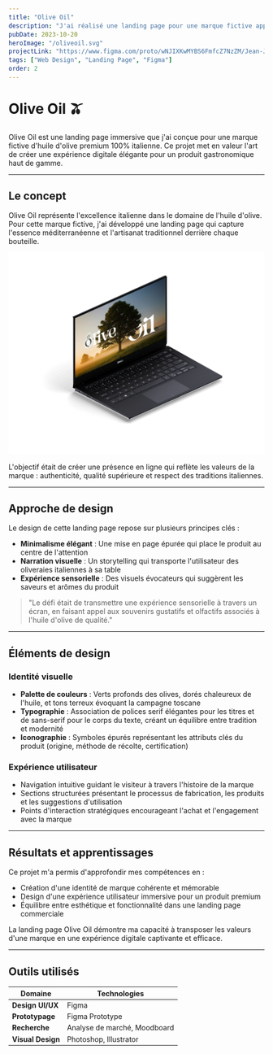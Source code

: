 ```yaml
---
title: "Olive Oil"
description: "J'ai réalisé une landing page pour une marque fictive appelé 'Olive Oil' qui vends de l'huile d'olive premium 100% italienne."
pubDate: 2023-10-20
heroImage: "/oliveoil.svg"
projectLink: "https://www.figma.com/proto/wNJIXKwMYBS6FmfcZ7NzZM/Jean-Jose-Muller---Olive-Oil?page-id=3%3A169&node-id=219-6785&node-type=frame&viewport=385%2C517%2C0.02&t=tpjvbaedEdhIGlEU-1&scaling=min-zoom&content-scaling=fixed&starting-point-node-id=219%3A6785&show-proto-sidebar=1"
tags: ["Web Design", "Landing Page", "Figma"]
order: 2
---
```


<style>
  h1:first-of-type {
    padding-top: 20px; /* Ajouter de l'espace avant le premier titre H1 */
    margin-top: 0;
  }
  
  @media (max-width: 768px) {
    h1:first-of-type {
      padding-top: 30px;
    }
  }
  
  @media (max-width: 480px) {
    h1:first-of-type {
      padding-top: 40px;
    }
  }
</style>

# Olive Oil 🫒

Olive Oil est une landing page immersive que j'ai conçue pour une marque fictive d'huile d'olive premium 100% italienne. Ce projet met en valeur l'art de créer une expérience digitale élégante pour un produit gastronomique haut de gamme.

---

## Le concept

Olive Oil représente l'excellence italienne dans le domaine de l'huile d'olive. Pour cette marque fictive, j'ai développé une landing page qui capture l'essence méditerranéenne et l'artisanat traditionnel derrière chaque bouteille.

![Landing page Olive Oil](/oliveoil.svg)

L'objectif était de créer une présence en ligne qui reflète les valeurs de la marque : authenticité, qualité supérieure et respect des traditions italiennes.

---

## Approche de design

Le design de cette landing page repose sur plusieurs principes clés :

- **Minimalisme élégant** : Une mise en page épurée qui place le produit au centre de l'attention
- **Narration visuelle** : Un storytelling qui transporte l'utilisateur des oliveraies italiennes à sa table
- **Expérience sensorielle** : Des visuels évocateurs qui suggèrent les saveurs et arômes du produit

> "Le défi était de transmettre une expérience sensorielle à travers un écran, en faisant appel aux souvenirs gustatifs et olfactifs associés à l'huile d'olive de qualité."

---

## Éléments de design

### Identité visuelle

- **Palette de couleurs** : Verts profonds des olives, dorés chaleureux de l'huile, et tons terreux évoquant la campagne toscane
- **Typographie** : Association de polices serif élégantes pour les titres et de sans-serif pour le corps du texte, créant un équilibre entre tradition et modernité
- **Iconographie** : Symboles épurés représentant les attributs clés du produit (origine, méthode de récolte, certification)

### Expérience utilisateur

- Navigation intuitive guidant le visiteur à travers l'histoire de la marque
- Sections structurées présentant le processus de fabrication, les produits et les suggestions d'utilisation
- Points d'interaction stratégiques encourageant l'achat et l'engagement avec la marque

---

## Résultats et apprentissages

Ce projet m'a permis d'approfondir mes compétences en :
- Création d'une identité de marque cohérente et mémorable
- Design d'une expérience utilisateur immersive pour un produit premium
- Équilibre entre esthétique et fonctionnalité dans une landing page commerciale

La landing page Olive Oil démontre ma capacité à transposer les valeurs d'une marque en une expérience digitale captivante et efficace.

---

## Outils utilisés

| Domaine | Technologies |
|---------|-------------|
| **Design UI/UX** | Figma |
| **Prototypage** | Figma Prototype |
| **Recherche** | Analyse de marché, Moodboard |
| **Visual Design** | Photoshop, Illustrator |
